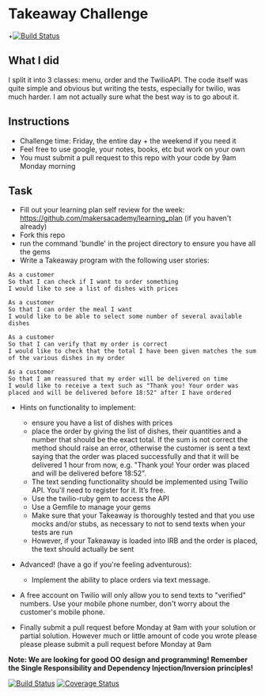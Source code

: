 Takeaway Challenge
==================
+[![Build Status](https://travis-ci.org/adrianw1832/takeaway-challenge.svg)](https://travis-ci.org/adrianw1832/takeaway-challenge)

What I did
-----------
I split it into 3 classes: menu, order and the TwilioAPI. The code itself was quite simple and obvious but writing the tests, especially for twilio, was much harder. I am not actually sure what the best way is to go about it.

Instructions
-------
* Challenge time: Friday, the entire day + the weekend if you need it
* Feel free to use google, your notes, books, etc but work on your own
* You must submit a pull request to this repo with your code by 9am Monday morning

Task
-----

* Fill out your learning plan self review for the week: https://github.com/makersacademy/learning_plan (if you haven't already)
* Fork this repo
* run the command 'bundle' in the project directory to ensure you have all the gems
* Write a Takeaway program with the following user stories:

```
As a customer
So that I can check if I want to order something
I would like to see a list of dishes with prices

As a customer
So that I can order the meal I want
I would like to be able to select some number of several available dishes

As a customer
So that I can verify that my order is correct
I would like to check that the total I have been given matches the sum of the various dishes in my order

As a customer
So that I am reassured that my order will be delivered on time
I would like to receive a text such as "Thank you! Your order was placed and will be delivered before 18:52" after I have ordered
```

* Hints on functionality to implement:
  * ensure you have a list of dishes with prices
  * place the order by giving the list of dishes, their quantities and a number that should be the exact total. If the sum is not correct the method should raise an error, otherwise the customer is sent a text saying that the order was placed successfully and that it will be delivered 1 hour from now, e.g. "Thank you! Your order was placed and will be delivered before 18:52".
  * The text sending functionality should be implemented using Twilio API. You'll need to register for it. It’s free.
  * Use the twilio-ruby gem to access the API
  * Use a Gemfile to manage your gems
  * Make sure that your Takeaway is thoroughly tested and that you use mocks and/or stubs, as necessary to not to send texts when your tests are run
  * However, if your Takeaway is loaded into IRB and the order is placed, the text should actually be sent

* Advanced! (have a go if you're feeling adventurous):
  * Implement the ability to place orders via text message.

* A free account on Twilio will only allow you to send texts to "verified" numbers. Use your mobile phone number, don't worry about the customer's mobile phone.
* Finally submit a pull request before Monday at 9am with your solution or partial solution.  However much or little amount of code you wrote please please please submit a pull request before Monday at 9am


**Note: We are looking for good OO design and programming! Remember the Single Responsibility and Dependency Injection/Inversion principles!**

[![Build Status](https://travis-ci.org/makersacademy/takeaway-challenge.svg?branch=master)](https://travis-ci.org/makersacademy/takeaway-challenge)
[![Coverage Status](https://coveralls.io/repos/makersacademy/takeaway-challenge/badge.png)](https://coveralls.io/r/makersacademy/takeaway-challenge)
